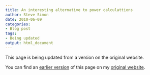 ```yaml
---
title: An interesting alternative to power calculattions
author: Steve Simon
date: 2010-06-09
categories:
- Blog post
tags:
- Being updated
output: html_document
---
```


This page is being updated from a version on the original website.

<!---More--->

You can find an [earlier version](http://www.pmean.com/10/aipe.html) of this page on my [original website](http://www.pmean.com/original_site.html).
